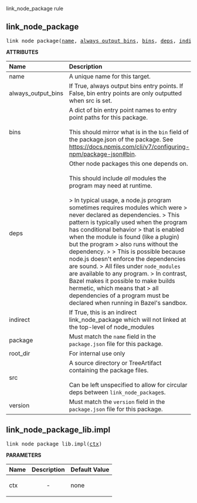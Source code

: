 <!-- Generated with Stardoc: http://skydoc.bazel.build -->

link_node_package rule

<a id="#link_node_package"></a>

## link_node_package

<pre>
link_node_package(<a href="#link_node_package-name">name</a>, <a href="#link_node_package-always_output_bins">always_output_bins</a>, <a href="#link_node_package-bins">bins</a>, <a href="#link_node_package-deps">deps</a>, <a href="#link_node_package-indirect">indirect</a>, <a href="#link_node_package-package">package</a>, <a href="#link_node_package-root_dir">root_dir</a>, <a href="#link_node_package-src">src</a>, <a href="#link_node_package-version">version</a>)
</pre>



**ATTRIBUTES**


| Name  | Description | Type | Mandatory | Default |
| :------------- | :------------- | :------------- | :------------- | :------------- |
| <a id="link_node_package-name"></a>name |  A unique name for this target.   | <a href="https://bazel.build/docs/build-ref.html#name">Name</a> | required |  |
| <a id="link_node_package-always_output_bins"></a>always_output_bins |  If True, always output bins entry points. If False, bin entry points         are only outputted when src is set.   | Boolean | optional | False |
| <a id="link_node_package-bins"></a>bins |  A dict of bin entry point names to entry point paths for this package.<br><br>        This should mirror what is in the <code>bin</code> field of the package.json of the package.         See https://docs.npmjs.com/cli/v7/configuring-npm/package-json#bin.   | <a href="https://bazel.build/docs/skylark/lib/dict.html">Dictionary: String -> String</a> | optional | {} |
| <a id="link_node_package-deps"></a>deps |  Other node packages this one depends on.<br><br>        This should include *all* modules the program may need at runtime.<br><br>        &gt; In typical usage, a node.js program sometimes requires modules which were         &gt; never declared as dependencies.         &gt; This pattern is typically used when the program has conditional behavior         &gt; that is enabled when the module is found (like a plugin) but the program         &gt; also runs without the dependency.         &gt;          &gt; This is possible because node.js doesn't enforce the dependencies are sound.         &gt; All files under <code>node_modules</code> are available to any program.         &gt; In contrast, Bazel makes it possible to make builds hermetic, which means that         &gt; all dependencies of a program must be declared when running in Bazel's sandbox.   | <a href="https://bazel.build/docs/build-ref.html#labels">List of labels</a> | optional | [] |
| <a id="link_node_package-indirect"></a>indirect |  If True, this is an indirect link_node_package which will not linked at the top-level of node_modules   | Boolean | optional | False |
| <a id="link_node_package-package"></a>package |  Must match the <code>name</code> field in the <code>package.json</code> file for this package.   | String | required |  |
| <a id="link_node_package-root_dir"></a>root_dir |  For internal use only   | String | optional | "node_modules" |
| <a id="link_node_package-src"></a>src |  A source directory or TreeArtifact containing the package files.<br><br>Can be left unspecified to allow for circular deps between <code>link_node_package</code>s.   | <a href="https://bazel.build/docs/build-ref.html#labels">Label</a> | optional | None |
| <a id="link_node_package-version"></a>version |  Must match the <code>version</code> field in the <code>package.json</code> file for this package.   | String | optional | "0.0.0" |


<a id="#link_node_package_lib.impl"></a>

## link_node_package_lib.impl

<pre>
link_node_package_lib.impl(<a href="#link_node_package_lib.impl-ctx">ctx</a>)
</pre>



**PARAMETERS**


| Name  | Description | Default Value |
| :------------- | :------------- | :------------- |
| <a id="link_node_package_lib.impl-ctx"></a>ctx |  <p align="center"> - </p>   |  none |


